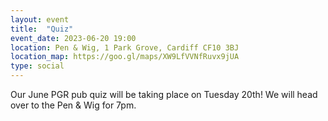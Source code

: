 ```yaml
---
layout: event
title:  "Quiz"
event_date: 2023-06-20 19:00
location: Pen & Wig, 1 Park Grove, Cardiff CF10 3BJ
location_map: https://goo.gl/maps/XW9LfVVNfRuvx9jUA
type: social
---
```


Our June PGR pub quiz will be taking place on Tuesday 20th! We will head over to the Pen & Wig for 7pm.
